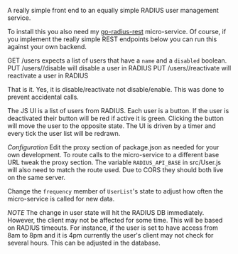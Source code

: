 A really simple front end to an equally simple RADIUS user management service.

To install this you also need my [go-radius-rest](https://github.com/shaleh/go-radius-rest)
micro-service. Of course, if you implement the really
simple REST endpoints below you can run this against your own backend.

GET /users expects a list of users that have a `name` and a `disabled` boolean.
PUT /users/<name>/disable will disable a user in RADIUS
PUT /users/<name>/reactivate will reactivate a user in RADIUS

That is it. Yes, it is disable/reactivate not disable/enable. This was done to
prevent accidental calls.

The JS UI is a list of users from RADIUS. Each user is a
button. If the user is deactivated their button will be red if active
it is green. Clicking the button will move the user to the opposite
state. The UI is driven by a timer and every tick the user list will
be redrawn.

*Configuration*
Edit the proxy section of package.json as needed for your own
development. To route calls to the micro-service to a different base URL tweak
the proxy section. The variable `RADIUS_API_BASE` in src/User.js will also
need to match the route used. Due to CORS they should both live on the same
server.

Change the `frequency` member of `UserList`'s state to adjust how
often the micro-service is called for new data.

*NOTE*
The change in user state will hit the RADIUS DB immediately. However,
the client may not be affected for some time. This will be based on
RADIUS timeouts. For instance, if the user is set to have access from
8am to 8pm and it is 4pm currently the user's client may not check for
several hours. This can be adjusted in the database.
